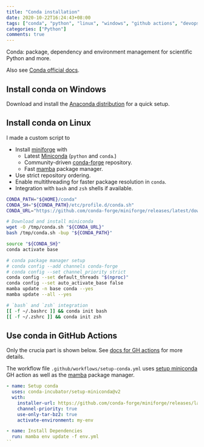 ```yaml
---
title: "Conda installation"
date: 2020-10-22T16:24:43+08:00
tags: ["conda", "python", "linux", "windows", "github actions", "devops"]
categories: ["Python"]
comments: true
---
```


Conda: package, dependency and environment management for scientific Python and more.

Also see [Conda official docs](https://docs.conda.io/en/latest/).

<!--more-->

## Install conda on Windows

Download and install the [Anaconda distribution](https://www.anaconda.com/products/individual) for a quick setup.

## Install conda on Linux

I made a custom script to

- Install [miniforge](https://github.com/conda-forge/miniforge) with
  - Latest [Miniconda](https://docs.conda.io/en/latest/miniconda.html) (`python` and `conda`.)
  - Community-driven [conda-forge](https://conda-forge.org/) repository.
  - Fast [mamba](https://github.com/mamba-org/mamba) package manager.
- Use strict repository ordering.
- Enable multithreading for faster package resolution in `conda`.
- Integration with `bash` and `zsh` shells if available.

```bash
CONDA_PATH="${HOME}/conda"
CONDA_SH="${CONDA_PATH}/etc/profile.d/conda.sh"
CONDA_URL="https://github.com/conda-forge/miniforge/releases/latest/download/Mambaforge-Linux-x86_64.sh"

# Download and install miniconda
wget -O /tmp/conda.sh "${CONDA_URL}"
bash /tmp/conda.sh -bup "${CONDA_PATH}"

source "${CONDA_SH}"
conda activate base

# conda package manager setup
# conda config --add channels conda-forge
# conda config --set channel_priority strict
conda config --set default_threads "$(nproc)"
conda config --set auto_activate_base false
mamba update -n base conda --yes
mamba update --all --yes

# `bash` and `zsh` integration
[[ -f ~/.bashrc ]] && conda init bash
[[ -f ~/.zshrc ]] && conda init zsh
```

## Use conda in GitHub Actions

Only the crucia part is shown below. See [docs for GH actions](https://docs.github.com/en/actions) for more details.

The workflow file `.github/workflows/setup-conda.yml` uses [setup miniconda](https://github.com/conda-incubator/setup-miniconda) GH action as well as the [mamba](https://github.com/mamba-org/mamba) package manager.

```yml
- name: Setup conda
  uses: conda-incubator/setup-miniconda@v2
  with:
    installer-url: https://github.com/conda-forge/miniforge/releases/latest/download/Mambaforge-Linux-x86_64.sh
    channel-priority: true
    use-only-tar-bz2: true
    activate-environment: my-env

- name: Install Dependencies
  run: mamba env update -f env.yml
``
